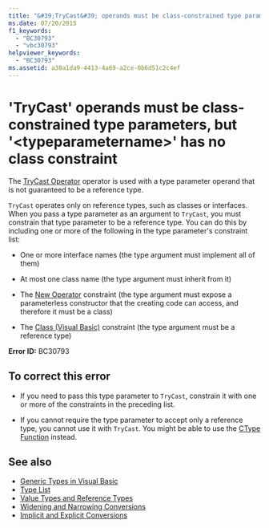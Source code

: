 ```yaml
---
title: "&#39;TryCast&#39; operands must be class-constrained type parameters, but &#39;&lt;typeparametername&gt;&#39; has no class constraint"
ms.date: 07/20/2015
f1_keywords: 
  - "BC30793"
  - "vbc30793"
helpviewer_keywords: 
  - "BC30793"
ms.assetid: a38a1da9-4413-4a69-a2ce-0b6d51c2c4ef
---
```

# &#39;TryCast&#39; operands must be class-constrained type parameters, but &#39;&lt;typeparametername&gt;&#39; has no class constraint
The [TryCast Operator](../../visual-basic/language-reference/operators/trycast-operator.md) operator is used with a type parameter operand that is not guaranteed to be a reference type.  
  
 `TryCast` operates only on reference types, such as classes or interfaces. When you pass a type parameter as an argument to `TryCast`, you must constrain that type parameter to be a reference type. You can do this by including one or more of the following in the type parameter's constraint list:  
  
-   One or more interface names (the type argument must implement all of them)  
  
-   At most one class name (the type argument must inherit from it)  
  
-   The [New Operator](../../visual-basic/language-reference/operators/new-operator.md) constraint (the type argument must expose a parameterless constructor that the creating code can access, and therefore it must be a class)  
  
-   The [Class (Visual Basic)](../../visual-basic/language-reference/statements/class-statement.md) constraint (the type argument must be a reference type)  
  
 **Error ID:** BC30793  
  
## To correct this error  
  
-   If you need to pass this type parameter to `TryCast`, constrain it with one or more of the constraints in the preceding list.  
  
-   If you cannot require the type parameter to accept only a reference type, you cannot use it with `TryCast`. You might be able to use the [CType Function](../../visual-basic/language-reference/functions/ctype-function.md) instead.  
  
## See also

- [Generic Types in Visual Basic](../../visual-basic/programming-guide/language-features/data-types/generic-types.md)  
- [Type List](../../visual-basic/language-reference/statements/type-list.md)  
- [Value Types and Reference Types](../../visual-basic/programming-guide/language-features/data-types/value-types-and-reference-types.md)  
- [Widening and Narrowing Conversions](../../visual-basic/programming-guide/language-features/data-types/widening-and-narrowing-conversions.md)  
- [Implicit and Explicit Conversions](../../visual-basic/programming-guide/language-features/data-types/implicit-and-explicit-conversions.md)
